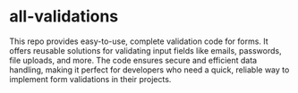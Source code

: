 # all-validations
This repo provides easy-to-use, complete validation code for forms. It offers reusable solutions for validating input fields like emails, passwords, file uploads, and more. The code ensures secure and efficient data handling, making it perfect for developers who need a quick, reliable way to implement form validations in their projects.
